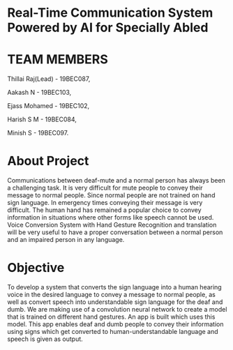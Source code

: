 # Real-Time Communication System Powered by AI for Specially Abled

# TEAM MEMBERS

Thillai Raj(Lead) - 19BEC087,

Aakash N - 19BEC103,

Ejass Mohamed - 19BEC102,

Harish S M - 19BEC084,

Minish S - 19BEC097.

# About Project
Communications between deaf-mute and a normal person has always been a challenging task. It is very difficult for mute people to convey their message to normal people. Since normal people are not trained on hand sign language. In emergency times conveying their message is very difficult. The human hand has remained a popular choice to convey information in situations where other forms like speech cannot be used. Voice Conversion System with Hand Gesture Recognition and translation will be very useful to have a proper conversation between a normal person and an impaired person in any language.

# Objective

To develop a system that converts the sign language into a human hearing voice in the desired language to convey a message to normal people, as well as convert speech into understandable sign language for the deaf and dumb. We are making use of a convolution neural network to create a model that is trained on different hand gestures. An app is built which uses this model. This app enables deaf and dumb people to convey their information using signs which get converted to human-understandable language and speech is given as output.
